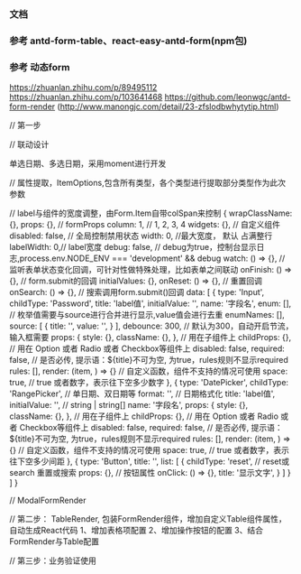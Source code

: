 ### 文档

### 参考 antd-form-table、react-easy-antd-form(npm包)
### 参考 动态form
https://zhuanlan.zhihu.com/p/89495112
 https://zhuanlan.zhihu.com/p/103641468
 https://github.com/leonwgc/antd-form-render  (http://www.manongjc.com/detail/23-zfslodbwhytytip.html)

// 第一步

// 联动设计

单选日期、多选日期，采用moment进行开发

// 属性提取，ItemOptions,包含所有类型，各个类型进行提取部分类型作为此次参数

// label与组件的宽度调整，由Form.Item自带colSpan来控制
{
    wrapClassName: {},
    props: {}, // formProps
    column: 1, // 1, 2, 3, 4
    widgets: {}, // 自定义组件
    disabled: false, // 全局控制禁用状态
    width: 0, //最大宽度， 默认 占满整行
    labelWidth: 0,// label宽度
    debug: false, // debug为true，控制台显示日志,process.env.NODE_ENV === 'development' && debug
    watch: () => {}, // 监听表单状态变化回调，可针对性做特殊处理，比如表单之间联动
    onFinish: () => {}, // form.submit的回调
    initialValues: {},
    onReset: () => {}, // 重置回调
    onSearch: () => {}, // 搜索调用form.submit()回调
    data: [
        {
            type: 'Input',
            childType: 'Password',
            title: 'label值',
            initialValue: '',
            name: '字段名',
            enum: [],  // 枚举值需要与source进行合并进行显示,value值会进行去重
            enumNames: [],
            source: [
                {
                    title: '',
                    value: '',
                }
            ],
            debounce: 300, // 默认为300，自动开启节流，输入框需要
            props: {
                style: {},
                className: {},
            }, // 用在子组件上
            childProps: {}, // 用在 Option 或者 Radio 或者 Checkbox等组件上
            disabled: false,
            required: false, // 是否必传, 提示语：${title}不可为空, 为true，rules规则不显示required
            rules: [],
            render: (item, ) => {} // 自定义函数，组件不支持的情况可使用
            space: true, // true 或者数字，表示往下空多少数字
        },
        {
            type: 'DatePicker',
            childType: 'RangePicker', // 单日期、双日期等
            format: '', // 日期格式化
            title: 'label值',
            initialValue: '', // string | string[]
            name: '字段名',
            props: {
                style: {},
                className: {},
            }, // 用在子组件上
            childProps: {}, // 用在 Option 或者 Radio 或者 Checkbox等组件上
            disabled: false,
            required: false, // 是否必传, 提示语：${title}不可为空, 为true，rules规则不显示required
            rules: [],
            render: (item, ) => {} // 自定义函数，组件不支持的情况可使用
            space: true, // true 或者数字，表示往下空多少间距
        },
        {
           type: 'Button',
           title: '',
           list: [
               {
                   childType: 'reset', // reset或search 重置或搜索
                   props: {}, // 按钮属性
                   onClick: () => {},
                   title: '显示文字',
               }
           ] 
        }
    ]
}


// ModalFormRender

// 第二步： TableRender, 包装FormRender组件，增加自定义Table组件属性，自动生成React代码
1、增加表格项配置
2、增加操作按钮的配置
3、结合FormRender与Table配置

// 第三步：业务验证使用